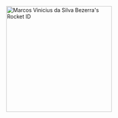 <a href="https://app.rocketseat.com.br/me/mviniciussb" target="_blank"><img src="https://app.rocketseat.com.br/api/rocketid/share?slug=mviniciussb&type=card" width="280" alt="Marcos Vinicius da Silva Bezerra's Rocket ID"/></a>
